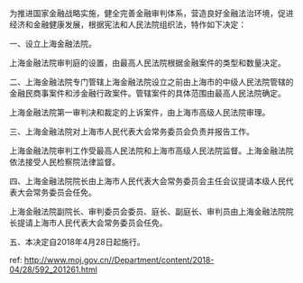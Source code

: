 为推进国家金融战略实施，健全完善金融审判体系，营造良好金融法治环境，促进经济和金融健康发展，根据宪法和人民法院组织法，特作如下决定：

一、设立上海金融法院。

上海金融法院审判庭的设置，由最高人民法院根据金融案件的类型和数量决定。

二、上海金融法院专门管辖上海金融法院设立之前由上海市的中级人民法院管辖的金融民商事案件和涉金融行政案件。管辖案件的具体范围由最高人民法院确定。

上海金融法院第一审判决和裁定的上诉案件，由上海市高级人民法院审理。

三、上海金融法院对上海市人民代表大会常务委员会负责并报告工作。

上海金融法院审判工作受最高人民法院和上海市高级人民法院监督。上海金融法院依法接受人民检察院法律监督。

四、上海金融法院院长由上海市人民代表大会常务委员会主任会议提请本级人民代表大会常务委员会任免。

上海金融法院副院长、审判委员会委员、庭长、副庭长、审判员由上海金融法院院长提请上海市人民代表大会常务委员会任免。

五、本决定自2018年4月28日起施行。



 ref: <http://www.moj.gov.cn//Department/content/2018-04/28/592_201261.html>